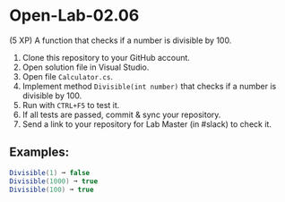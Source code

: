 # Open-Lab-02.06
(5 XP) A function that checks if a number is divisible by 100.

1. Clone this repository to your GitHub account.
2. Open solution file in Visual Studio.
3. Open file `Calculator.cs`.
4. Implement method `Divisible(int number)` that checks if a number is divisible by 100.
5. Run with `CTRL+F5` to test it.
6. If all tests are passed, commit & sync your repository.
7. Send a link to your repository for Lab Master (in #slack) to check it.

## Examples: 
```C#
Divisible(1) ➞ false
Divisible(1000) ➞ true
Divisible(100) ➞ true
```
